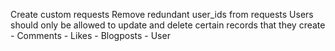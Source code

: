 Create custom requests
Remove redundant user_ids from requests
Users should only be allowed to update and delete certain records that they create
    - Comments
    - Likes
    - Blogposts
    - User
